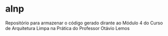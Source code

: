 # alnp
Repositório para armazenar o código gerado dirante ao Módulo 4 do Curso de Arquitetura Limpa na Prática do Professor Otávio Lemos
